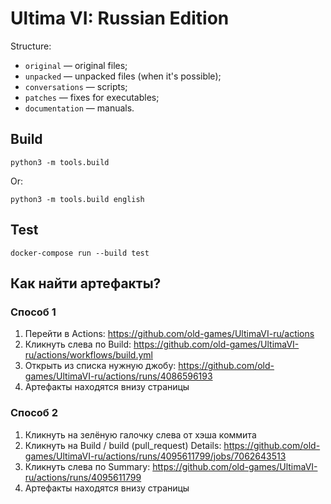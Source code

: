 # Ultima VI: Russian Edition

Structure:

- `original` — original files;
- `unpacked` — unpacked files (when it's possible);
- `conversations` — scripts;
- `patches` — fixes for executables;
- `documentation` — manuals.

## Build

```
python3 -m tools.build
```

Or:

```
python3 -m tools.build english
```

## Test

```
docker-compose run --build test
```

## Как найти артефакты?

### Способ 1

1. Перейти в Actions: https://github.com/old-games/UltimaVI-ru/actions
2. Кликнуть слева по Build: https://github.com/old-games/UltimaVI-ru/actions/workflows/build.yml
3. Открыть из списка нужную джобу: https://github.com/old-games/UltimaVI-ru/actions/runs/4086596193
4. Артефакты находятся внизу страницы

### Способ 2

1. Кликнуть на зелёную галочку слева от хэша коммита
2. Кликнуть на Build / build (pull\_request) Details: https://github.com/old-games/UltimaVI-ru/actions/runs/4095611799/jobs/7062643513
3. Кликнуть слева по Summary: https://github.com/old-games/UltimaVI-ru/actions/runs/4095611799
4. Артефакты находятся внизу страницы

